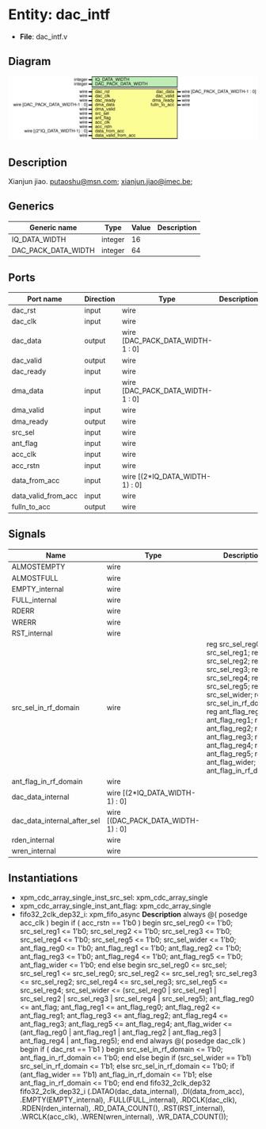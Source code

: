 # Entity: dac_intf

- **File**: dac_intf.v
## Diagram

![Diagram](dac_intf.svg "Diagram")
## Description

Xianjun jiao. putaoshu@msn.com; xianjun.jiao@imec.be;
 
## Generics

| Generic name        | Type    | Value | Description |
| ------------------- | ------- | ----- | ----------- |
| IQ_DATA_WIDTH       | integer | 16    |             |
| DAC_PACK_DATA_WIDTH | integer | 64    |             |
## Ports

| Port name           | Direction | Type                             | Description |
| ------------------- | --------- | -------------------------------- | ----------- |
| dac_rst             | input     | wire                             |             |
| dac_clk             | input     | wire                             |             |
| dac_data            | output    | wire [DAC_PACK_DATA_WIDTH-1 : 0] |             |
| dac_valid           | output    | wire                             |             |
| dac_ready           | input     | wire                             |             |
| dma_data            | input     | wire [DAC_PACK_DATA_WIDTH-1 : 0] |             |
| dma_valid           | input     | wire                             |             |
| dma_ready           | output    | wire                             |             |
| src_sel             | input     | wire                             |             |
| ant_flag            | input     | wire                             |             |
| acc_clk             | input     | wire                             |             |
| acc_rstn            | input     | wire                             |             |
| data_from_acc       | input     | wire [(2*IQ_DATA_WIDTH-1) : 0]   |             |
| data_valid_from_acc | input     | wire                             |             |
| fulln_to_acc        | output    | wire                             |             |
## Signals

| Name                        | Type                               | Description                                                                                                                                                                                                                                                                                                                |
| --------------------------- | ---------------------------------- | -------------------------------------------------------------------------------------------------------------------------------------------------------------------------------------------------------------------------------------------------------------------------------------------------------------------------- |
| ALMOSTEMPTY                 | wire                               |                                                                                                                                                                                                                                                                                                                            |
| ALMOSTFULL                  | wire                               |                                                                                                                                                                                                                                                                                                                            |
| EMPTY_internal              | wire                               |                                                                                                                                                                                                                                                                                                                            |
| FULL_internal               | wire                               |                                                                                                                                                                                                                                                                                                                            |
| RDERR                       | wire                               |                                                                                                                                                                                                                                                                                                                            |
| WRERR                       | wire                               |                                                                                                                                                                                                                                                                                                                            |
| RST_internal                | wire                               |                                                                                                                                                                                                                                                                                                                            |
| src_sel_in_rf_domain        | wire                               | reg src_sel_reg0; reg src_sel_reg1; reg src_sel_reg2; reg src_sel_reg3; reg src_sel_reg4; reg src_sel_reg5; reg src_sel_wider; reg src_sel_in_rf_domain; reg ant_flag_reg0; reg ant_flag_reg1; reg ant_flag_reg2; reg ant_flag_reg3; reg ant_flag_reg4; reg ant_flag_reg5; reg ant_flag_wider; reg ant_flag_in_rf_domain;  |
| ant_flag_in_rf_domain       | wire                               |                                                                                                                                                                                                                                                                                                                            |
| dac_data_internal           | wire [(2*IQ_DATA_WIDTH-1) : 0]     |                                                                                                                                                                                                                                                                                                                            |
| dac_data_internal_after_sel | wire [(DAC_PACK_DATA_WIDTH-1) : 0] |                                                                                                                                                                                                                                                                                                                            |
| rden_internal               | wire                               |                                                                                                                                                                                                                                                                                                                            |
| wren_internal               | wire                               |                                                                                                                                                                                                                                                                                                                            |
## Instantiations

- xpm_cdc_array_single_inst_src_sel: xpm_cdc_array_single
- xpm_cdc_array_single_inst_ant_flag: xpm_cdc_array_single
- fifo32_2clk_dep32_i: xpm_fifo_async
**Description**
always @( posedge acc_clk )
begin
if ( acc_rstn == 1'b0 ) begin
src_sel_reg0 <= 1'b0;
src_sel_reg1 <= 1'b0;
src_sel_reg2 <= 1'b0;
src_sel_reg3 <= 1'b0;
src_sel_reg4 <= 1'b0;
src_sel_reg5 <= 1'b0;
src_sel_wider <= 1'b0;
ant_flag_reg0 <= 1'b0;
ant_flag_reg1 <= 1'b0;
ant_flag_reg2 <= 1'b0;
ant_flag_reg3 <= 1'b0;
ant_flag_reg4 <= 1'b0;
ant_flag_reg5 <= 1'b0;
ant_flag_wider <= 1'b0;
end
else begin
src_sel_reg0 <= src_sel;
src_sel_reg1 <= src_sel_reg0;
src_sel_reg2 <= src_sel_reg1;
src_sel_reg3 <= src_sel_reg2;
src_sel_reg4 <= src_sel_reg3;
src_sel_reg5 <= src_sel_reg4;
src_sel_wider <= (src_sel_reg0 | src_sel_reg1 | src_sel_reg2 | src_sel_reg3 | src_sel_reg4 | src_sel_reg5);
ant_flag_reg0 <= ant_flag;
ant_flag_reg1 <= ant_flag_reg0;
ant_flag_reg2 <= ant_flag_reg1;
ant_flag_reg3 <= ant_flag_reg2;
ant_flag_reg4 <= ant_flag_reg3;
ant_flag_reg5 <= ant_flag_reg4;
ant_flag_wider <= (ant_flag_reg0 | ant_flag_reg1 | ant_flag_reg2 | ant_flag_reg3 | ant_flag_reg4 | ant_flag_reg5);
end
end
always @( posedge dac_clk )
begin
if ( dac_rst == 1'b1 ) begin
src_sel_in_rf_domain <= 1'b0;
ant_flag_in_rf_domain <= 1'b0;
end
else begin
if (src_sel_wider == 1'b1)
src_sel_in_rf_domain <= 1'b1;
else
src_sel_in_rf_domain <= 1'b0;
if (ant_flag_wider == 1'b1)
ant_flag_in_rf_domain <= 1'b1;
else
ant_flag_in_rf_domain <= 1'b0;
end
end
fifo32_2clk_dep32 fifo32_2clk_dep32_i
(.DATAO(dac_data_internal),
.DI(data_from_acc),
.EMPTY(EMPTY_internal),
.FULL(FULL_internal),
.RDCLK(dac_clk),
.RDEN(rden_internal),
.RD_DATA_COUNT(),
.RST(RST_internal),
.WRCLK(acc_clk),
.WREN(wren_internal),
.WR_DATA_COUNT());

